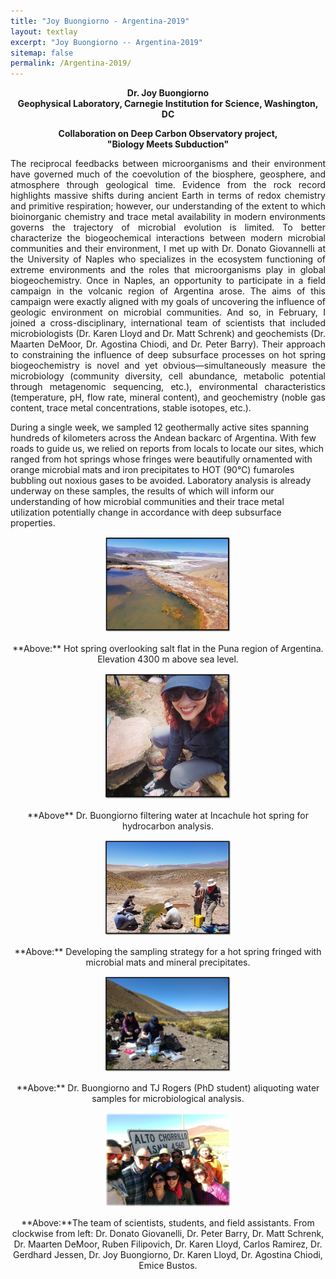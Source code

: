 ```yaml
---
title: "Joy Buongiorno - Argentina-2019"
layout: textlay
excerpt: "Joy Buongiorno -- Argentina-2019"
sitemap: false
permalink: /Argentina-2019/
---
```


<p align = "center" > <b> Dr. Joy Buongiorno <br>
 Geophysical Laboratory, Carnegie Institution for Science, Washington, DC</p>

<p align = "center">Collaboration on Deep Carbon Observatory project,<br> "Biology Meets Subduction"</b> </p>

<p align= "justify">
The reciprocal feedbacks between microorganisms and their environment have governed much of the coevolution of the biosphere, geosphere, and atmosphere through geological time. Evidence from the rock record highlights massive shifts during ancient Earth in terms of redox chemistry and primitive respiration; however, our understanding of the extent to which bioinorganic chemistry and trace metal availability in modern environments governs the trajectory of microbial evolution is limited. To better characterize the biogeochemical interactions between modern microbial communities and their environment, I met up with Dr. Donato Giovannelli at the University of Naples who specializes in the ecosystem functioning of extreme environments and the roles that microorganisms play in global biogeochemistry. Once in Naples, an opportunity to participate in a field campaign in the volcanic region of Argentina arose. The aims of this campaign were exactly aligned with my goals of uncovering the influence of geologic environment on microbial communities. And so, in February, I joined a cross-disciplinary, international team of scientists that included microbiologists (Dr. Karen Lloyd and Dr. Matt Schrenk) and geochemists (Dr. Maarten DeMoor, Dr. Agostina Chiodi, and Dr. Peter Barry). Their approach to constraining the influence of deep subsurface processes on hot spring biogeochemistry is novel and yet obvious—simultaneously measure the microbiology (community diversity, cell abundance, metabolic potential through metagenomic sequencing, etc.), environmental characteristics (temperature, pH, flow rate, mineral content), and geochemistry (noble gas content, trace metal concentrations, stable isotopes, etc.).

During a single week, we sampled 12 geothermally active sites spanning hundreds of kilometers across the Andean backarc of Argentina. With few roads to guide us, we relied on reports from locals to locate our sites, which ranged from hot springs whose fringes were beautifully ornamented with orange microbial mats and iron precipitates to HOT (90&deg;C) fumaroles bubbling out noxious gases to be avoided. Laboratory analysis is already underway on these samples, the results of which will inform our understanding of how microbial communities and their trace metal utilization potentially change in accordance with deep subsurface properties.<br>

<p align = "center">
  <img src='/images/blogpic/Argentina-2019.png' style="width: 40%; float: center;"/><br/></p>

  
<p align = "center">**Above:** Hot spring overlooking salt flat in the Puna region of Argentina. Elevation 4300 m above sea level. <br></p>

<p align = "center"> <img src='/images/blogpic/Joy_samples.png' style="width: 40%; float: center;"/><br/></p>
 
<p align = "center"> **Above** Dr. Buongiorno filtering water at Incachule hot spring for hydrocarbon analysis.<br></p>

<p align = "center"><img src='/images/blogpic/Group_strat.png' style="width: 40%; float: center;" /><br/></p> 
  
<p align = "center">**Above:** Developing the sampling strategy for a hot spring fringed with microbial mats and mineral precipitates. <br></p>
 
<p align = "center"><img src='/images/blogpic/Joy-TJ.png' style="width: 40%; float: center;" /><br/></p>

<p align = "center">**Above:** Dr. Buongiorno and TJ Rogers (PhD student) aliquoting water samples for microbiological analysis.<br></p>
 
<p align = "center"><img src='/images/blogpic/Group-photo.png' style="width: 40%; float: center;" /><br/></p>

<p align = "center">**Above:**The team of scientists, students, and field assistants. From clockwise from left: Dr. Donato Giovanelli, Dr. Peter Barry, Dr. Matt Schrenk, Dr. Maarten DeMoor, Ruben Filipovich, Dr. Karen Lloyd, Carlos Ramirez, Dr. Gerdhard Jessen, Dr. Joy Buongiorno, Dr. Karen Lloyd, Dr. Agostina Chiodi, Emice Bustos.</p>